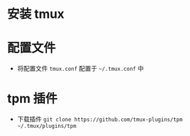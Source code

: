 # 安装 tmux


# 配置文件

- 将配置文件 `tmux.conf` 配置于 `~/.tmux.conf` 中


# tpm 插件

- 下载插件 `git clone https://github.com/tmux-plugins/tpm  ~/.tmux/plugins/tpm` 
